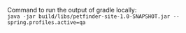 Command to run the output of gradle locally:  
`java -jar build/libs/petfinder-site-1.0-SNAPSHOT.jar --spring.profiles.active=qa`

